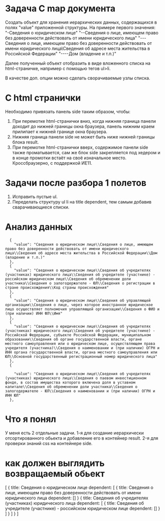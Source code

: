 # Задача С map документа
Создать объект для хранения иерархических данных, содержащихся в полях "value" приложенной структуры.
На примере первого значения:
"-Сведения о юридическом лице"
"--Сведения о лице, имеющем право без доверенности действовать от имени юридического лица"
"---Сведения о лице, имеющем право без доверенности действовать от имени юридического лица\\Сведения об адресе места жительства в Российской Федерации"
"----Дом (владение и т.п.)"

Далее полученный объект отобразить в виде вложенного списка на html-страничке, например с помощью тегов ul>li. 

В качестве доп. опции можно сделать сворачиваемые узлы списка.

# С html странички
Необходимо привязать панель side таким образом, чтобы:
1. При перемотке html-странички вниз, когда нижняя граница панели доходит до
    нижней границы окна браузера, панель нижним краем прилипает
    к нижней границе окна браузера.
2. Нижняя граница панели side не может быть ниже нижней границы блока result.
3. При перемотке html-странички вверх, содержимое панели side также проматывается,
    сам же блок side закрепляется под хедером и в конце промотки встаёт на своё изначальное место.
Кроссбраузерно, с поддержкой ИЕ11.

# Задачи после разбора 1 полетов
1. Исправить пустые ul.
2. Переделать структуру ul li на title dependent, тем самым добавив сварачивающиеся списки.

# Анализ данных
```
  {    
    "value": "Сведения о юридическом лице\\Сведения о лице, имеющем право без доверенности действовать от имени юридического лица\\Сведения об адресе места жительства в Российской Федерации\\Дом (владение и т.п.)"
  },
  {
    "value": "Сведения о юридическом лице\\Сведения об учредителях (участниках) юридического лица\\Сведения об учредителе (участнике) - российском юридическом лице\\Сведения об обременении доли участника\\Сведения о залогодержателе - ЮЛ\\Сведения о регистрации в стране происхождения\\Код страны происхождения"
  },
  {
    "value": "Сведения о юридическом лице\\Сведения об управляющей организации\\Сведения о лице, через которое иностранное юридическое лицо осуществляет полномочия управляющей организации\\Сведения о ФИО и (при наличии) ИНН ФЛ\\Имя"
  },
  {   
    "value": "Сведения о юридическом лице\\Сведения об учредителях (участниках) юридического лица\\Сведения об учредителе (участнике) - Российской Федерации, субъекте Российской Федерации, муниципальном образовании\\Сведения об органе государственной власти, органе местного самоуправления или о юридическом лице, осуществляющем права учредителя (участника)\\Сведения о наименовании и (при наличии) ОГРН и ИНН органа государственной власти, органа местного самоуправления или ЮЛ\\Основной государственный регистрационный номер юридического лица"
  },
  {
    
    "value": "Сведения о юридическом лице\\Сведения об учредителях (участниках) юридического лица\\Сведения о паевом инвестиционном фонде, в состав имущества которого включена доля в уставном капитале\\Сведения об обременении доли участника\\Сведения о залогодержателе - ЮЛ\\Сведения о наименовании и (при наличии) ОГРН и ИНН ЮЛ"
  },

```


# Что я понял

У меня есть 2 отдельные задачи.
1-я для создание иерархически отсортированного
обьекта и добавление его в контейнер result.
2-я для проверки знаний css на контейнере side.

# как должен выглядить возвращаемый обьект
[
  {
    title: Сведения о юридическом лице 
    dependent: [
      {
      title: Сведения о лице, имеющем право без доверенности действовать от имени юридического лица
      dependent: []
      }
      {
        title: Сведения об учредителях (участниках) юридического лица
        dependent: [
          {
            title: Сведения об учредителе (участнике) - российском юридическом лице
            dependent: []
          }
        ]
      }
    ]
  }
]



